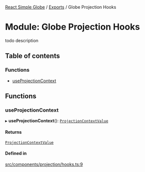[React Simple Globe](../README.md) / [Exports](../modules.md) / Globe Projection Hooks

# Module: Globe Projection Hooks

todo description

## Table of contents

### Functions

- [useProjectionContext](Globe_Projection_Hooks.md#useprojectioncontext)

## Functions

### useProjectionContext

▸ **useProjectionContext**(): [`ProjectionContextValue`](../classes/Globe_Projection_Context.ProjectionContextValue.md)

#### Returns

[`ProjectionContextValue`](../classes/Globe_Projection_Context.ProjectionContextValue.md)

#### Defined in

[src/components/projection/hooks.ts:9](https://github.com/Gaushao/d3-react-globe/blob/0a8a5c1/src/components/projection/hooks.ts#L9)
